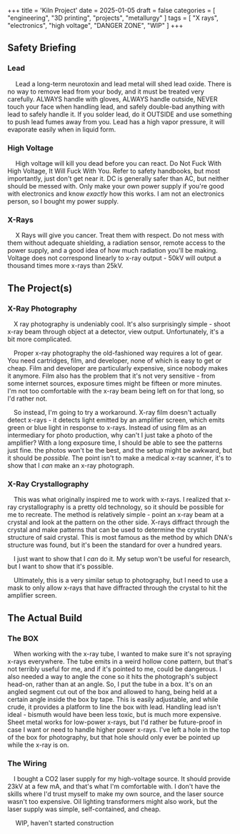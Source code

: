 +++
title = 'Kiln Project'
date = 2025-01-05
draft = false
categories = [
    "engineering",
    "3D printing",
    "projects",
    "metallurgy"
]
tags = [
    "X rays",
    "electronics",
    "high voltage",
    "DANGER ZONE",
    "WIP"
]
+++


## Safety Briefing

### Lead

&emsp; Lead a long-term neurotoxin and lead metal will shed lead oxide. There is no way to remove lead from your body, and it must be treated very carefully. ALWAYS handle with gloves, ALWAYS handle outside, NEVER touch your face when handling lead, and safely double-bad anything with lead to safely handle it. If you solder lead, do it OUTSIDE and use something to push lead fumes away from you. Lead has a high vapor pressure, it will evaporate easily when in liquid form. 

### High Voltage

&emsp; High voltage will kill you dead before you can react. Do Not Fuck With High Voltage, It Will Fuck With You. Refer to safety handbooks, but most importantly, just don't get near it. DC is generally safer than AC, but neither should be messed with. Only make your own power supply if you're good with electronics and know *exactly* how this works. I am not an electronics person, so I bought my power supply.

### X-Rays

&emsp; X Rays will give you cancer. Treat them with respect. Do not mess with them without adequate shielding, a radiation sensor, remote access to the power supply, and a good idea of how much radiation you'll be making. Voltage does not correspond linearly to x-ray output - 50kV will output a thousand times more x-rays than 25kV.

## The Project(s)

### X-Ray Photography

&emsp;X ray photography is undeniably cool. It's also surprisingly simple - shoot x-ray beam through object at a detector, view output. Unfortunately, it's a bit more complicated. 

&emsp;Proper x-ray photography the old-fashioned way requires a lot of gear. You need cartridges, film, and developer, none of which is easy to get or cheap. Film and developer are particularly expensive, since nobody makes it anymore. Film also has the problem that it's not very sensitive - from some internet sources, exposure times might be fifteen or more minutes. I'm not too comfortable with the x-ray beam being left on for that long, so I'd rather not.

&emsp;So instead, I'm going to try a workaround. X-ray film doesn't actually detect x-rays - it detects light emitted by an amplifier screen, which emits green or blue light in response to x-rays. Instead of using film as an intermediary for photo production, why can't I just take a photo of the amplifier? With a long exposure time, I should be able to see the patterns just fine. the photos won't be the best, and the setup might be awkward, but it should be *possible.* The point isn't to make a medical x-ray scanner, it's to show that I *can* make an x-ray photograph.

### X-Ray Crystallography

&emsp;This was what originally inspired me to work with x-rays. I realized that x-ray crystallography is a pretty old technology, so it should be possible for me to recreate. The method is relatively simple - point an x-ray beam at a crystal and look at the pattern on the other side. X-rays diffract through the crystal and make patterns that can be used to determine the crystal structure of said crystal. This is most famous as the method by which DNA's structure was found, but it's been the standard for over a hundred years. 

&emsp;I just want to show that I *can* do it. My setup won't be useful for research, but I want to show that it's possible. 

&emsp;Ultimately, this is a very similar setup to photography, but I need to use a mask to only allow x-rays that have diffracted through the crystal to hit the amplifier screen.

## The Actual Build

### The **BOX**

&emsp;When working with the x-ray tube, I wanted to make sure it's not spraying x-rays everywhere. The tube emits in a weird hollow cone pattern, but that's not terribly useful for me, and if it's pointed to me, could be dangerous. I also needed a way to angle the cone so it hits the photograph's subject head-on, rather than at an angle. So, I put the tube in a box. It's on an angled segment cut out of the box and allowed to hang, being held at a certain angle inside the box by tape. This is easily adjustable, and while crude, it provides a platform to line the box with lead. Handling lead isn't ideal - bismuth would have been less toxic, but is much more expensive. Sheet metal works for low-power x-rays, but I'd rather be future-proof in case I want or need to handle higher power x-rays. I've left a hole in the top of the box for photography, but that hole should only ever be pointed up while the x-ray is on.

### The Wiring

&emsp;I bought a CO2 laser supply for my high-voltage source. It should provide 23kV at a few mA, and that's what I'm comfortable with. I don't have the skills where I'd trust myself to make my own source, and the laser source wasn't too expensive. Oil lighting transformers might also work, but the laser supply was simple, self-contained, and cheap.

&emsp; WIP, haven't started construction